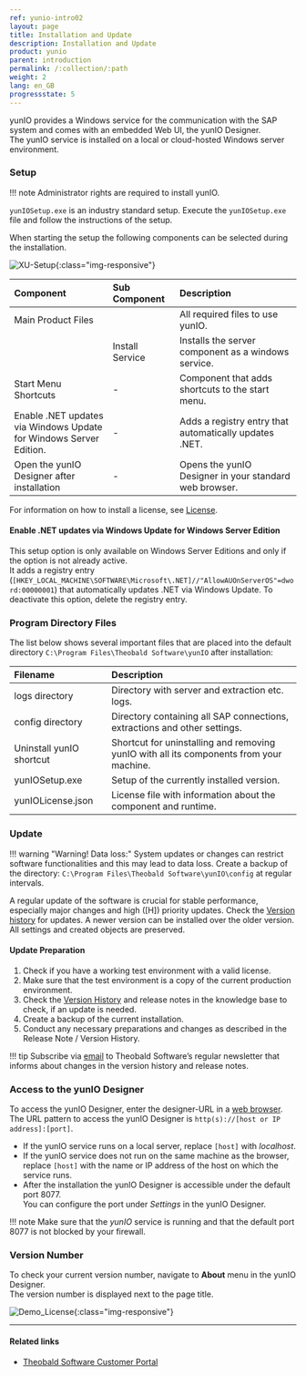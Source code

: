```yaml
---
ref: yunio-intro02
layout: page
title: Installation and Update
description: Installation and Update
product: yunio
parent: introduction
permalink: /:collection/:path
weight: 2
lang: en_GB
progressstate: 5
---
```



yunIO provides a Windows service for the communication with the SAP system and comes with an embedded Web UI, the yunIO Designer.<br>
The yunIO service is installed on a local or cloud-hosted Windows server environment. 

### Setup

!!! note
    Administrator rights are required to install yunIO.

`yunIOSetup.exe` is an industry standard setup. Execute the `yunIOSetup.exe` file and follow the instructions of the setup.

When starting the setup the following components can be selected during the installation. 

![XU-Setup](../../assets/images/yunio/yunio-setup.png){:class="img-responsive"}

|Component | Sub Component| Description |
|:----|:---|:---|
|Main Product Files | | All required files to use yunIO. |
|<!---->| Install Service| Installs the server component as a windows service. |
|Start Menu Shortcuts |- |Component that adds shortcuts to the start menu.|
| Enable .NET updates via Windows Update <br>for Windows Server Edition. |- | Adds a registry entry that automatically updates .NET.|
|Open the yunIO Designer after installation |- |Opens the yunIO Designer in your standard web browser.|

For information on how to install a license, see [License](./license).

#### Enable .NET updates via Windows Update for Windows Server Edition

This setup option is only available on Windows Server Editions and only if the option is not already active.<br>
It adds a registry entry (`[HKEY_LOCAL_MACHINE\SOFTWARE\Microsoft\.NET]//"AllowAUOnServerOS"=dword:00000001`) that automatically updates .NET via Windows Update. 
To deactivate this option, delete the registry entry.

### Program Directory Files
The list below shows several important files that are placed into the default directory `C:\Program Files\Theobald Software\yunIO` after installation:

|Filename | Description |
|:----|:---|
| logs directory| Directory with server and extraction etc. logs.|
| config directory | Directory containing all SAP connections, extractions and other settings.|
| Uninstall yunIO shortcut| Shortcut for uninstalling and removing yunIO with all its components from your machine. |
| yunIOSetup.exe| Setup of the currently installed version.|
| yunIOLicense.json | License file with information about the component and runtime. |


### Update																																										   

!!! warning "Warning! Data loss:"
    System updates or changes can restrict software functionalities and this may lead to data loss.
    Create a backup of the directory: `C:\Program Files\Theobald Software\yunIO\config` at regular intervals.

A regular update of the software is crucial for stable performance, especially major changes and high ([H]) priority
updates. Check the [Version history](https://kb.theobald-software.com/version-history) for updates. A newer version
can be installed over the older version. All settings and created objects are preserved. 

#### Update Preparation

1. Check if you have a working test environment with a valid license.
2. Make sure that the test environment is a copy of the current production environment.
3. Check the [Version History](https://kb.theobald-software.com/version-history) and release notes in the
knowledge base to check, if an update is needed.
4. Create a backup of the current installation.
5. Conduct any necessary preparations and changes as described in the Release Note / Version History.

!!! tip
    Subscribe via [email](mailto:info@theobald-software.com) to Theobald Software’s regular newsletter that
    informs about changes in the version history and release notes.

### Access to the yunIO Designer

To access the yunIO Designer, enter the designer-URL in a [web browser](https://help.theobald-software.com/en/yunio/introduction/requirements#supported-web-browsers).<br>
The URL pattern to access the yunIO Designer is `http(s)://[host or IP address]:[port]`.<br>
- If the yunIO service runs on a local server, replace `[host]` with *localhost*.
- If the yunIO service does not run on the same machine as the browser, replace `[host]` with the name or IP address of the host on which the service runs.
- After the installation the yunIO Designer is accessible under the default port 8077. <br>
You can configure the port under *Settings* in the yunIO Designer.

!!! note
    Make sure that the *yunIO* service is running and that the default port 8077 is not blocked by your firewall.

### Version Number

To check your current version number, navigate to **About** menu in the yunIO Designer. <br>
The version number is displayed next to the page title.

![Demo_License](../../assets/images/yunio/About.png){:class="img-responsive"}


****
#### Related links
- [Theobald Software Customer Portal](https://my.theobald-software.com/)
